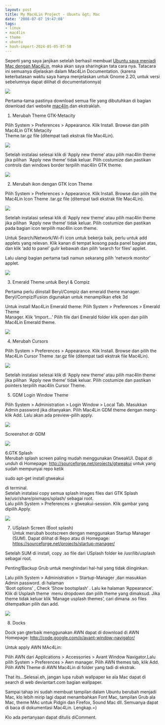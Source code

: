 ```yaml
---
layout: post
title: My Mac4Lin Project - Ubuntu &gt; Mac
date: '2008-07-07 19:47:08'
tags:
- linux
- mac4lin
- theme
- ubuntu
- hash-import-2024-05-05-07-58
---
```


Seperti yang saya janjikan setelah berhasil membuat [Ubuntu saya menjadi Mac dengan Mac4Lin](http://devilpenakut.wordpress.com/2008/06/28/ubuntu-804-mac4lin-indosatm2/), maka akan saya sharingkan tata cara nya. Tatacara ini semuanya dijelaskan dalam Mac4Lin Documentation. (karena keterbatasan waktu saya hanya menjelaskan untuk Gnome 2.20, untuk versi sebelumnya dapat dilihat di documentationnya)

[![](https://i0.wp.com/wpkami.com/devilpenakut/wp-content/uploads/2008/07/new-22.jpg?resize=300%2C225)](https://i0.wp.com/wpkami.com/devilpenakut/wp-content/uploads/2008/07/new-22.jpg)

<!--more-->

Pertama-tama pastinya download semua file yang dibutuhkan di bagian download dari website [mac4lin](http://sourceforge.net/projects/mac4lin).dan ekstraklah.

1. Merubah Theme GTK-Metacity

Pilih System \> Preferences \> Appearance. Klik Install. Browse dan pilih Mac4Lin GTK Metacity  
Theme.tar.gz file (ditempat tadi ekstrak file Mac4Lin).

[![](https://i0.wp.com/wpkami.com/devilpenakut/wp-content/uploads/2008/07/new-3.jpg?resize=300%2C263)](https://i0.wp.com/wpkami.com/devilpenakut/wp-content/uploads/2008/07/new-3.jpg)

Setelah instalasi selesai klik di ‘Apply new theme’ atau pilih mac4lin theme jika pilihan&nbsp; ‘Apply new theme’ tidak keluar. Pilih costumize dan pastikan controls dan windows border terpilih mac4lin GTK theme.

[![](https://i2.wp.com/wpkami.com/devilpenakut/wp-content/uploads/2008/07/new-4.jpg?resize=300%2C186)](https://i2.wp.com/wpkami.com/devilpenakut/wp-content/uploads/2008/07/new-4.jpg)

2. Merubah ikon dengan GTK Icon Theme

Pilih System \> Preferences \> Appearance. Klik Install. Browse dan pilih the Mac4Lin Icon Theme .tar.gz file (ditempat tadi ekstrak file Mac4Lin).

[![](https://i0.wp.com/wpkami.com/devilpenakut/wp-content/uploads/2008/07/new-5.jpg?resize=300%2C263)](https://i0.wp.com/wpkami.com/devilpenakut/wp-content/uploads/2008/07/new-5.jpg)

Setelah instalasi selesai klik di ‘Apply new theme’ atau pilih mac4lin theme jika pilihan&nbsp; ‘Apply new theme’ tidak keluar. Pilih costumize dan pastikan pada bagian icon terpilih mac4lin icon theme.

Untuk Search/Network/Wi-Fi icon untuk bekerja baik, perlu untuk add applets yang relevan. Klik kanan di tempat kosong pada panel bagian atas, dan klik ‘add to panel’ gulir kebawah dan pilih ‘search for files’ applet.

Lalu ulangi bagian pertama tadi namun sekarang pilih ‘network monitor’ applet.

[![](https://i1.wp.com/wpkami.com/devilpenakut/wp-content/uploads/2008/07/new-8.jpg?resize=300%2C225)](https://i1.wp.com/wpkami.com/devilpenakut/wp-content/uploads/2008/07/new-8.jpg)

3. Emerald Theme untuk Beryl & Compiz

Pertama perlu diinstall Beryl/Compiz dan emerald theme manager. Beryl/Compiz/Fusion digunakan untuk menampilkan efek 3d

Untuk install Mac4Lin Emerald theme: Pilih System \> Preferences \> Emerald Theme  
Manager. Klik ‘Import…’ Pilih file dari Emerald folder klik open dan pilih Mac4Lin Emerald theme.

[![](https://i1.wp.com/wpkami.com/devilpenakut/wp-content/uploads/2008/07/new-9.jpg?resize=300%2C219)](https://i1.wp.com/wpkami.com/devilpenakut/wp-content/uploads/2008/07/new-9.jpg)

4. Merubah Cursors

Pilih System \> Preferences \> Appearance. Klik Install. Browse dan pilih the Mac4Lin Cursor Theme .tar.gz file (ditempat tadi ekstrak file Mac4Lin).

[![](https://i0.wp.com/wpkami.com/devilpenakut/wp-content/uploads/2008/07/new-10.jpg?resize=300%2C263)](https://i0.wp.com/wpkami.com/devilpenakut/wp-content/uploads/2008/07/new-10.jpg)

Setelah instalasi selesai klik di ‘Apply new theme’ atau pilih mac4lin theme jika pilihan&nbsp; ‘Apply new theme’ tidak keluar. Pilih costumize dan pastikan pointers terpilih mac4lin Cursor Theme.

5. GDM Login Window Theme

Pilih System \> Administration \> Login Window \> Local Tab. Masukkan Admin password jika ditanyakan. Pilih Mac4Lin GDM theme dengan meng-klik Add. Lalu akan ada preview-pilih apply.

[![](https://i2.wp.com/wpkami.com/devilpenakut/wp-content/uploads/2008/07/new-12.jpg?resize=228%2C300)](https://i2.wp.com/wpkami.com/devilpenakut/wp-content/uploads/2008/07/new-12.jpg)

Screenshot dr GDM

[![](https://i2.wp.com/wpkami.com/devilpenakut/wp-content/uploads/2008/07/new-13.jpg?resize=200%2C150)](https://i2.wp.com/wpkami.com/devilpenakut/wp-content/uploads/2008/07/new-13.jpg)

6.GTK Splash  
Merubah splash screen paling mudah menggunakan GtweakUI. Dapat di unduh di Homepage: http://sourceforge.net/projects/gtweakui untuk yang sudah mempunyai repo ketik

sudo apt-get install gtweakui

di terminal.  
Setelah instalasi copy semua splash images files dari GTK Splash ke/usr/share/pixmaps/splash/ sebagai root.  
Lalu pilih System \> Preferences \> gtweakui-session. Klik gambar yang dipilih.Apply.

[![](https://i0.wp.com/wpkami.com/devilpenakut/wp-content/uploads/2008/07/new-14.jpg?resize=235%2C300)](https://i0.wp.com/wpkami.com/devilpenakut/wp-content/uploads/2008/07/new-14.jpg)

7. USplash Screen (Boot splash)  
Untuk merubah bootscreen dengan menggunakan Startup Manager (SUM). Dapat dilihat di Repo atau di Homepage:  
https://sourceforge.net/projects/startup-manager/

Setelah SUM di install, copy .so file dari USplash folder ke /usr/lib/usplash sebagai root.

Penting!Backup Grub untuk menghindari hal-hal yang tidak diinginkan.

Lalu pilih System \> Administration \> Startup-Manager ,dan masukkan Admin password. di halaman  
‘Boot options’ , Check ‘Show bootsplash’ . Lalu ke halaman ‘Appearance’.  
Klik di Usplash theme&nbsp; menu dropdown dan pilih theme yang dimaksud. Jika theme tidak keluar klik ‘Manage usplash themes’, cari dimana .so files ditempatkan pilih dan add.

[![](https://i2.wp.com/wpkami.com/devilpenakut/wp-content/uploads/2008/07/new-16.jpg?resize=246%2C300)](https://i2.wp.com/wpkami.com/devilpenakut/wp-content/uploads/2008/07/new-16.jpg)

8. Docks

Dock yan gterbaik menggunakan AWN dapat di download di AWN Homepage: http://code.google.com/p/avant-window-navigator/

Untuk apply AWN MAc4Lin:

Pilih AWN dari Applications \> Accessories \> Avant Window Navigator.Lalu pilih System \> Preferences \> Awn manager. Pilih AWN themes tab, klik Add. Pilih AWN Theme di AWN Mac4Lin di folder yang tadi di ekstrak.

That its…Selesai.eh, jangan lupa rubah wallpaper ke ala Mac dapat di search di web deviantart.com bagian wallpaper.

Sampai tahap ini sudah membuat tampilan dalam Ubuntu berubah menjadi Mac, klo lebih mirip lagi dapat menambahkan Font Mac, tampilan Grub ala Mac, theme MAc untuk Pidgin dan Firefox, Sound Mac dll. Semuanya dapat di baca di dokumentasi Mac4Lin. Lengkap.=)

Klo ada pertanyaan dapat ditulis diComment.

<!--kg-card-end: html-->